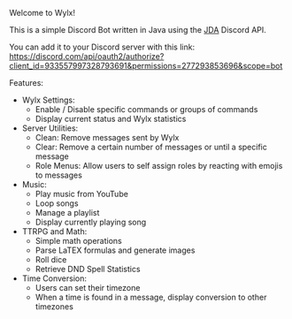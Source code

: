 Welcome to Wylx!

This is a simple Discord Bot written in Java using the [JDA](https://github.com/discord-jda/JDA) Discord API.

You can add it to your Discord server with this link: https://discord.com/api/oauth2/authorize?client_id=933557997328793691&permissions=277293853696&scope=bot

Features:
- Wylx Settings:
  - Enable / Disable specific commands or groups of commands
  - Display current status and Wylx statistics
- Server Utilities:
  - Clean: Remove messages sent by Wylx
  - Clear: Remove a certain number of messages or until a specific message
  - Role Menus: Allow users to self assign roles by reacting with emojis to messages
- Music:
  - Play music from YouTube
  - Loop songs
  - Manage a playlist
  - Display currently playing song
- TTRPG and Math:
  - Simple math operations
  - Parse LaTEX formulas and generate images
  - Roll dice
  - Retrieve DND Spell Statistics
- Time Conversion:
  - Users can set their timezone
  - When a time is found in a message, display conversion to other timezones
